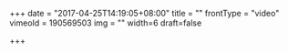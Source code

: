+++
date = "2017-04-25T14:19:05+08:00"
title = ""
frontType = "video"
vimeoId = 190569503
img = ""
width=6
draft=false

+++
